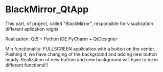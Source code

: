 # BlackMirror_QtApp
This part, of project, called "BlackMirror", responsible for visualization different aplication wigits.

Realization: Qt5 + Python IDE PyCharm + QtDesigner

Min functionality: FULLSCREEN application with a button on the center. Pushing it, we have changing of the background and adding new button nearly. Realization of new buttom and new background will have to be in different functions!!!
